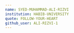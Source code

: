 ```yaml
---
name: SYED-MUHAMMAD-ALI-RIZVI 
institution: HABIB-UNIVERSITY 
quote: FOLLOW-YOUR-HEART
github_user: ALI-RIZVI-1
---
```

